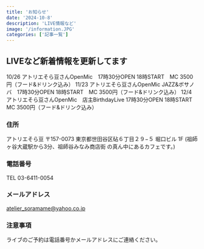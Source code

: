 ```yaml
---
title: 'お知らせ'
date: '2024-10-8'
description: 'LIVE情報など'
image: '/information.JPG'
categories: ['記事一覧']
---
```


## LIVEなど新着情報を更新してます
10/26 アトリエそら豆さんOpenMic　17時30分OPEN 18時START　MC 3500円（フード&ドリンク込み）
11/23 アトリエそら豆さんOpenMic JAZZ&ボサノバ　17時30分OPEN 18時START　MC 3500円（フード&ドリンク込み）
12/4 アトリエそら豆さんOpenMic　店主BirthdayLive 17時30分OPEN 18時START　MC 3500円（フード&ドリンク込み）

### 住所
アトリエそら豆
〒157-0073
東京都世田谷区砧６丁目２９−５ 堀口ビル 1F
(祖師ヶ谷大蔵駅から3分、祖師谷みなみ商店街 の真ん中にあるカフェです。)
### 電話番号
TEL 03-6411-0054
### メールアドレス
atelier_soramame@yahoo.co.jp
### 注意事項
ライブのご予約は電話番号かメールアドレスにご連絡ください。
